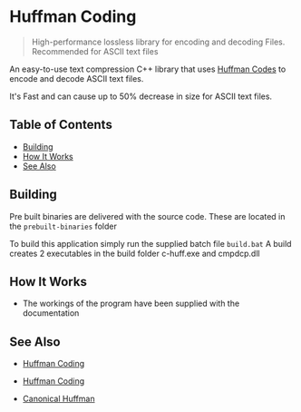 # Huffman Coding

> High-performance lossless library for encoding and decoding Files. Recommended for ASCII text files

An easy-to-use text compression C++ library that uses [Huffman Codes](https://en.wikipedia.org/wiki/Huffman_coding) to encode and decode ASCII text files.

It's Fast and can cause up to 50% decrease in size for ASCII text files.

## Table of Contents

- [Building](#Building)
- [How It Works](#How-It-Works)
- [See Also](#see-also)

## Building

Pre built binaries are delivered with the source code. These are located in the `prebuilt-binaries` folder

To build this application simply run the supplied batch file `build.bat`
A build creates 2 executables in the build folder c-huff.exe and cmpdcp.dll

## How It Works

- The workings of the program have been supplied with the documentation

## See Also

- [Huffman Coding](https://en.wikipedia.org/wiki/Huffman_coding)

- [Huffman Coding](https://engineering.purdue.edu/ece264/17au/hw/HW13?alt=huffman)

- [Canonical Huffman](https://en.wikipedia.org/wiki/Canonical_Huffman_code)
